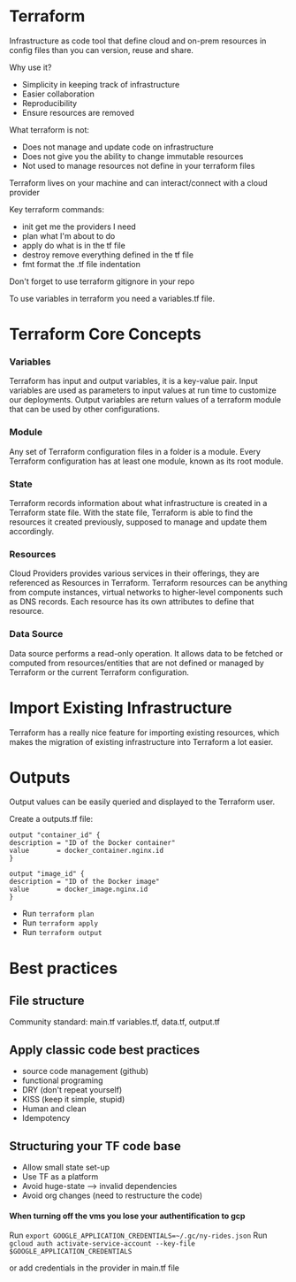 

# Terraform

Infrastructure as code tool that define cloud and on-prem resources in config files than you can version, reuse and share.

Why use it?
- Simplicity in keeping track of infrastructure
- Easier collaboration
- Reproducibility
- Ensure resources are removed

What terraform is not:
- Does not manage and update code on infrastructure
- Does not give you the ability to change immutable resources
- Not used to manage resources not define in your terraform files


Terraform lives on your machine and can interact/connect  with a cloud provider

Key terraform commands:
- init      get me the providers I need
- plan      what I'm about to do
- apply     do what is in the tf file
- destroy   remove everything defined in the tf file
- fmt       format the .tf file indentation

Don't forget to use terraform gitignore in your repo

To use variables in terraform you need a variables.tf file.

# Terraform Core Concepts

### Variables
Terraform has input and output variables, it is a key-value pair. Input variables are used as parameters to input values at run time to customize our deployments. Output variables are return values of a terraform module that can be used by other configurations.

### Module
Any set of Terraform configuration files in a folder is a module. Every Terraform configuration has at least one module, known as its root module.

### State
Terraform records information about what infrastructure is created in a Terraform state file. With the state file, Terraform is able to find the resources it created previously, supposed to manage and update them accordingly.

### Resources
Cloud Providers provides various services in their offerings, they are referenced as Resources in Terraform. Terraform resources can be anything from compute instances, virtual networks to higher-level components such as DNS records. Each resource has its own attributes to define that resource.

### Data Source
Data source performs a read-only operation. It allows data to be fetched or computed from resources/entities that are not defined or managed by Terraform or the current Terraform configuration.

# Import Existing Infrastructure
Terraform has a really nice feature for importing existing resources, which makes the migration of existing infrastructure into Terraform a lot easier.

# Outputs
Output values can be easily queried and displayed to the Terraform user.

Create a outputs.tf file:

    output "container_id" {
    description = "ID of the Docker container"
    value       = docker_container.nginx.id
    }

    output "image_id" {
    description = "ID of the Docker image"
    value       = docker_image.nginx.id
    }

- Run `terraform plan`
- Run `terraform apply`
- Run `terraform output`

# Best practices
## File structure

Community standard: main.tf variables.tf, data.tf, output.tf

## Apply classic code best practices

- source code management (github)
- functional programing
- DRY (don't repeat yourself)
- KISS (keep it simple, stupid)
- Human and clean
- Idempotency

## Structuring your TF code base

- Allow small state set-up
- Use TF as a platform
- Avoid huge-state --> invalid dependencies
- Avoid org changes (need to restructure the code)


#### When turning off the vms you lose your authentification to gcp

Run `export GOOGLE_APPLICATION_CREDENTIALS=~/.gc/ny-rides.json`
Run `gcloud auth activate-service-account --key-file $GOOGLE_APPLICATION_CREDENTIALS`

or add credentials in the provider in main.tf file